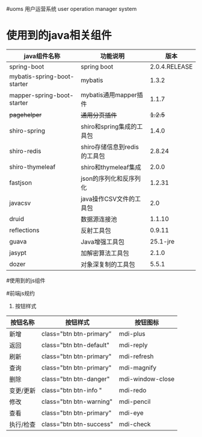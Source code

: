 #uoms
用户运营系统 user operation manager system

# 使用到的java相关组件

| java组件名称 | 功能说明 |  版本 | 
| ------ | ------ | ------ |
| spring-boot | spring boot | 2.0.4.RELEASE |
| mybatis-spring-boot-starter | mybatis | 1.3.2 |
| mapper-spring-boot-starter | mybatis通用mapper插件 | 1.1.7 |
| ~~pagehelper~~ | ~~通用分页插件~~ | ~~1.2.5~~ |
| shiro-spring | shiro和spring集成的工具包 | 1.4.0 |
| shiro-redis | shiro存储信息到redis的工具包 | 2.8.24 |
| shiro-thymeleaf | shiro和thymeleaf集成 | 2.0.0 |
| fastjson | json的序列化和反序列化 | 1.2.31 |
| javacsv | java操作CSV文件的工具包 | 2.0 |
| druid | 数据源连接池 | 1.1.10 |
| reflections | 反射工具包 | 0.9.11 |
| guava | Java增强工具包 | 25.1-jre |
| jasypt | 加解密算法工具包 | 2.1.0 |
| dozer | 对象深复制的工具包 | 5.5.1 |

#使用到的js组件

#前端js规约
1. 按钮样式

| 按钮名称 | 按钮样式 | 按钮图标 |
| ------ | ------ | ------ |
| 新增 | class="btn btn-primary” | mdi-plus |
| 返回 | class="btn btn-default" | mdi-reply |
| 刷新 | class="btn btn-primary" | mdi-refresh |
| 查询 | class="btn btn-primary" | mdi-magnify |
| 删除 | class="btn btn-danger" | mdi-window-close |
| 变更/更新 | class="btn btn-info " | mdi-redo |
| 修改 | class="btn btn-warning" | mdi-pencil |
| 查看 | class="btn btn-primary" | mdi-eye |
| 执行/检查 | class="btn btn-success" | mdi-check |

